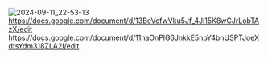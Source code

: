 ![2024-09-11_22-53-13](https://github.com/user-attachments/assets/b845540e-154a-44bb-916d-7acb249cd255)
https://docs.google.com/document/d/13BeVcfwVku5Jf_4Ji15K8wCJrLobTAzX/edit
https://docs.google.com/document/d/11naOnPlG6JnkkE5npY4bnUSPTJoeXdtsYdm318ZLA2I/edit
